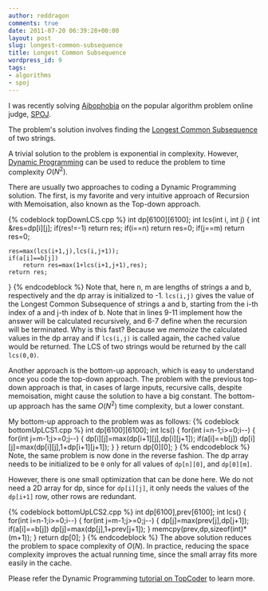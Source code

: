 ```yaml
---
author: reddragon
comments: true
date: 2011-07-20 06:39:28+00:00
layout: post
slug: longest-common-subsequence
title: Longest Common Subsequence
wordpress_id: 9
tags:
- algorithms
- spoj
---
```


I was recently solving [Aibophobia](http://www.spoj.pl/problems/AIBOHP/) on the popular algorithm problem online judge, [SPOJ](http://www.spoj.pl).

The problem's solution involves finding the [Longest Common Subsequence](http://en.wikipedia.org/wiki/Longest_common_subsequence_problem) of two strings.

A trivial solution to the problem is exponential in complexity. However, [Dynamic Programming](http://en.wikipedia.org/wiki/Dynamic_programming) can be used to reduce the problem to time complexity $O(N^2)$.

There are usually two approaches to coding a Dynamic Programming solution. The first, is my favorite and very intuitive approach of Recursion with Memoisation, also known as the Top-down approach. 

{% codeblock topDownLCS.cpp %}
int dp[6100][6100];
int lcs(int i, int j)
{
	int &res=dp[i][j];
	if(res!=-1) return res;
	if(i==n) return res=0;
	if(j==m) return res=0;
	
	res=max(lcs(i+1,j),lcs(i,j+1));
	if(a[i]==b[j])
		return res=max(1+lcs(i+1,j+1),res);
	return res;
}
{% endcodeblock %}
Note that, here n, m are lengths of strings a and b, respectively and the dp array is initialized to -1. `lcs(i,j)` gives the value of the Longest Common Subsequence of strings a and b, starting from the i-th index of a and j-th index of b. Note that in lines 9-11 implement how the answer will be calculated recursively, and 6-7 define when the recursion will be terminated. Why is this fast? Because we _memoize_ the calculated values in the dp array and if `lcs(i,j)` is called again, the cached value would be returned. The LCS of two strings would be returned by the call `lcs(0,0)`.

Another approach is the bottom-up approach, which is easy to understand once you code the top-down approach. The problem with the previous top-down approach is that, in cases of large inputs, recursive calls, despite memoisation, might cause the solution to have a big constant. The bottom-up approach has the same $O(N^2)$ time complexity, but a lower constant.

My bottom-up approach to the problem was as follows:
{% codeblock bottomUpLCS1.cpp %}
int dp[6100][6100];
int lcs()
{
	for(int i=n-1;i>=0;i--)
	{
		for(int j=m-1;j>=0;j--)
		{
			dp[i][j]=max(dp[i+1][j],dp[i][j+1]);
			if(a[i]==b[j])
				dp[i][j]=max(dp[i][j],1+dp[i+1][j+1]);
		}
	}
	return dp[0][0];
}
{% endcodeblock %}
Note, the same problem is now done in the reverse fashion. The dp array needs to be initialized to be `0` only for all values of `dp[n][0]`, and `dp[0][m]`. 

However, there is one small optimization that can be done here. We do not need a 2D array for dp, since for `dp[i][j]`, it only needs the values of the `dp[i+1]` row, other rows are redundant. 

{% codeblock bottomUpLCS2.cpp %}
int dp[6100],prev[6100];
int lcs()
{
	for(int i=n-1;i>=0;i--)
	{
		for(int j=m-1;j>=0;j--)
		{
			dp[j]=max(prev[j],dp[j+1]);
			if(a[i]==b[j])
				dp[j]=max(dp[j],1+prev[j+1]);
		}
		memcpy(prev,dp,sizeof(int)*(m+1));
	}
	return dp[0];
}
{% endcodeblock %}
The above solution reduces the problem to space complexity of $O(N)$. In practice, reducing the space complexity improves the actual running time, since the small array fits more easily in the cache. 

Please refer the Dynamic Programming [tutorial on TopCoder](http://www.topcoder.com/tc?module=Static&d1=tutorials&d2=dynProg) to learn more.
